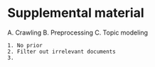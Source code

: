# Supplemental material

A. Crawling
B. Preprocessing
C. Topic modeling   

    1. No prior
    2. Filter out irrelevant documents
    3. 

```{tableofcontents}

```
